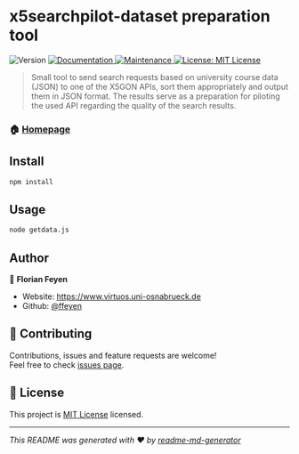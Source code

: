 <h1>x5searchpilot-dataset preparation tool</h1>
<p>
  <img alt="Version" src="https://img.shields.io/badge/version-0.0.1-blue.svg?cacheSeconds=2592000" />
  <a href="https://github.com/ffeyen/x5searchpilot-dataset#readme" target="_blank">
    <img alt="Documentation" src="https://img.shields.io/badge/documentation-yes-brightgreen.svg" />
  </a>
  <a href="https://github.com/ffeyen/x5searchpilot-dataset/graphs/commit-activity" target="_blank">
    <img alt="Maintenance" src="https://img.shields.io/badge/Maintained%3F-yes-green.svg" />
  </a>
  <a href="https://github.com/ffeyen/x5searchpilot-dataset/blob/master/LICENSE" target="_blank">
    <img alt="License: MIT License" src="https://img.shields.io/github/license/ffeyen/x5searchpilot-dataset" />
  </a>
</p>

> Small tool to send search requests based on university course data (JSON) to one of the X5GON APIs, sort them appropriately and output them in JSON format. The results serve as a preparation for piloting the used API regarding the quality of the search results.

### 🏠 [Homepage](https://github.com/ffeyen/x5searchpilot-dataset#readme)

## Install

```sh
npm install
```

## Usage

```sh
node getdata.js
```

## Author

👤 **Florian Feyen**

* Website: https://www.virtuos.uni-osnabrueck.de
* Github: [@ffeyen](https://github.com/ffeyen)

## 🤝 Contributing

Contributions, issues and feature requests are welcome!<br />Feel free to check [issues page](https://github.com/ffeyen/x5searchpilot-dataset/issues).

## 📝 License

This project is [MIT License](https://github.com/ffeyen/x5searchpilot-dataset/blob/master/LICENSE) licensed.

***
_This README was generated with ❤️ by [readme-md-generator](https://github.com/kefranabg/readme-md-generator)_